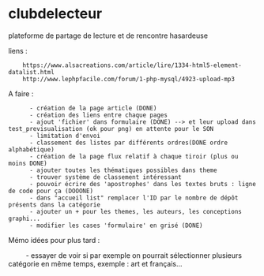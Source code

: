 # clubdelecteur
plateforme de partage de lecture et de rencontre hasardeuse 

liens : 

        https://www.alsacreations.com/article/lire/1334-html5-element-datalist.html
        http://www.lephpfacile.com/forum/1-php-mysql/4923-upload-mp3
        
A faire : 
       
          - création de la page article (DONE)
          - création des liens entre chaque pages
          - ajout 'fichier' dans formulaire (DONE) --> et leur upload dans test_previsualisation (ok pour png) en attente pour le SON
          - limitation d'envoi
          - classement des listes par différents ordres(DONE ordre alphabétique)
          - création de la page flux relatif à chaque tiroir (plus ou moins DONE)
          - ajouter toutes les thématiques possibles dans theme
          - trouver système de classement intéressant
          - pouvoir écrire des 'apostrophes' dans les textes bruts : ligne de code pour ça (DOOONE)
          - dans "accueil list" remplacer l'ID par le nombre de dépôt présents dans la catégorie
          - ajouter un + pour les themes, les auteurs, les conceptions graphi...
          - modifier les cases 'formulaire' en grisé (DONE)
            
          
          
          
Mémo idées pour plus tard :
          
        
          - essayer de voir si par exemple on pourrait sélectionner plusieurs catégorie en même temps, exemple :                         art et français...
